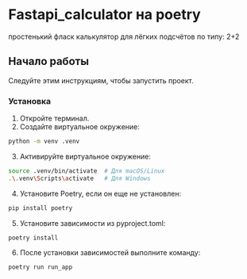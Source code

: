# Fastapi_calculator на poetry
простенький фласк калькулятор для лёгких подсчётов по типу: 2+2

## Начало работы

Следуйте этим инструкциям, чтобы запустить проект.

### Установка

1. Откройте терминал.
2. Создайте виртуальное окружение:

```bash
python -m venv .venv
```


3. Активируйте виртуальное окружение:
```bash
source .venv/bin/activate  # Для macOS/Linux
.\.venv\Scripts\activate   # Для Windows
```


4. Установите Poetry, если он еще не установлен:
```bash
pip install poetry
```


5. Установите зависимости из pyproject.toml:
```bash
poetry install
```


6. После установки зависимостей выполните команду:
```bash
poetry run run_app
```
